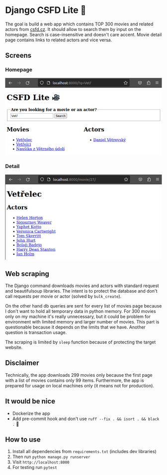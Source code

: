 # Django CSFD Lite 🎥

The goal is build a web app which contains TOP 300 movies and related actors from
[csfd.cz](https://www.csfd.cz/zebricky/filmy/nejlepsi/). It should allow to search them
by input on the homepage. Search is case-insensitive and doesn't care accent.
Movie detail page contains links to related actors and vice versa.

## Screens

### Homepage
![](screenshots/index.png)

### Detail
![](screenshots/detail.png)


## Web scraping

The Django command downloads movies and actors with standard request and beautifulsoup libraries.
The intent is to protect the database and don't call requests per movie or actor (solved by `bulk_create`).

On the other hand db queries are sent for every list of movies page because I don't want to hold
all temporary data in python memory. For 300 movies only on my machine it's really unnecessary,
but it could be problem for environment with limited memory and larger number of movies.
This part is questionable because it depends on the limits that we have. Another question is transaction usage.

The scraping is limited by `sleep` function because of protecting the target website.

## Disclaimer

Technically, the app downloads 299 movies only because the first page with a list of movies contains only 99 items.
Furthermore, the app is prepared for usage on local machines only (it means not for production).

## It would be nice

- Dockerize the app
- Add pre-commit hook and don't use `ruff --fix . && isort . && black .` 🙂

## How to use

1. Install all dependencies from `requirements.txt` (includes dev libraries)
2. Then run `python manage.py runserver`
3. Visit `http://localhost:8000`
4. For testing run `pytest`
